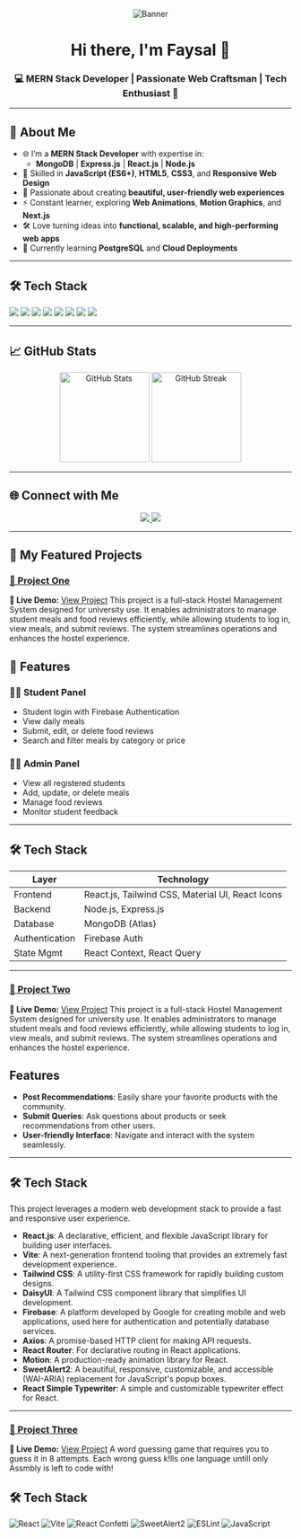 <!-- Banner -->
<p align="center">
  <img src="https://user-images.githubusercontent.com/113350806/236842414-18101a37-92f5-4de7-a46d-eeaca6e16cbd.gif" alt="Banner" />
</p>

<!-- Title -->
<h1 align="center">Hi there, I'm Faysal 👋</h1>
<h3 align="center">💻 MERN Stack Developer | Passionate Web Craftsman | Tech Enthusiast 🚀</h3>

---

## 🚀 About Me  
- 🌐 I’m a **MERN Stack Developer** with expertise in:
  - **MongoDB** | **Express.js** | **React.js** | **Node.js**
- 🎯 Skilled in **JavaScript (ES6+)**, **HTML5**, **CSS3**, and **Responsive Web Design**
- 🎨 Passionate about creating **beautiful, user-friendly web experiences**
- ⚡ Constant learner, exploring **Web Animations**, **Motion Graphics**, and **Next.js**
- 🛠 Love turning ideas into **functional, scalable, and high-performing web apps**
- 🌱 Currently learning **PostgreSQL** and **Cloud Deployments**

---

## 🛠 Tech Stack  
<p>
  <img src="https://img.shields.io/badge/Code-JavaScript-yellow?style=for-the-badge&logo=javascript" />
  <img src="https://img.shields.io/badge/Frontend-React-blue?style=for-the-badge&logo=react" />
  <img src="https://img.shields.io/badge/Backend-Node.js-green?style=for-the-badge&logo=node.js" />
  <img src="https://img.shields.io/badge/Framework-Express.js-lightgrey?style=for-the-badge&logo=express" />
  <img src="https://img.shields.io/badge/Database-MongoDB-brightgreen?style=for-the-badge&logo=mongodb" />
  <img src="https://img.shields.io/badge/Styling-CSS3-blue?style=for-the-badge&logo=css3" />
  <img src="https://img.shields.io/badge/Markup-HTML5-orange?style=for-the-badge&logo=html5" />
  <img src="https://img.shields.io/badge/Version%20Control-Git-red?style=for-the-badge&logo=git" />
</p>

---

## 📈 GitHub Stats  
<p align="center">
  <img src="https://github-readme-stats.vercel.app/api?username=faysal-hasan&show_icons=true&theme=tokyonight" alt="GitHub Stats" height="160" />
  <img src="https://github-readme-streak-stats.herokuapp.com/?user=faysal-hasan&theme=tokyonight" alt="GitHub Streak" height="160" />
</p>

---

## 🌐 Connect with Me  
<p align="center">
  <a href="https://www.linkedin.com/in/faysal-hasan-31252a226/" target="_blank">
    <img src="https://img.shields.io/badge/LinkedIn-blue?style=for-the-badge&logo=linkedin" />
  </a>
  <a href="mailto:faysalhasan950@gmail.com">
    <img src="https://img.shields.io/badge/Email-D14836?style=for-the-badge&logo=gmail&logoColor=white" />
  </a>
</p>

---

## 🚀 My Featured Projects

### [📌 Project One](https://github.com/Faysal611/campus-cuisine-client)
**🔗 Live Demo:** [View Project](https://wonderful-mandazi-cdc2fe.netlify.app/) 
This project is a full-stack Hostel Management System designed for university use. It enables administrators to manage student meals and food reviews efficiently, while allowing students to log in, view meals, and submit reviews. The system streamlines operations and enhances the hostel experience.
## 🚀 Features

### 👨‍🎓 Student Panel
- Student login with Firebase Authentication
- View daily meals
- Submit, edit, or delete food reviews
- Search and filter meals by category or price

### 👩‍💼 Admin Panel
- View all registered students
- Add, update, or delete meals
- Manage food reviews
- Monitor student feedback

---

## 🛠 Tech Stack

| Layer         | Technology                     |
|---------------|-------------------------------|
| Frontend      | React.js, Tailwind CSS, Material UI, React Icons |
| Backend       | Node.js, Express.js            |
| Database      | MongoDB (Atlas)                |
| Authentication| Firebase Auth                  |
| State Mgmt    | React Context, React Query     |

---

### [📌 Project Two](https://github.com/Faysal611/product-recommendation-site-client)
**🔗 Live Demo:** [View Project](https://product-recommendation-system-faysal.netlify.app/) 
This project is a full-stack Hostel Management System designed for university use. It enables administrators to manage student meals and food reviews efficiently, while allowing students to log in, view meals, and submit reviews. The system streamlines operations and enhances the hostel experience.

## Features

* **Post Recommendations**: Easily share your favorite products with the community.
* **Submit Queries**: Ask questions about products or seek recommendations from other users.
* **User-friendly Interface**: Navigate and interact with the system seamlessly.

---

## 🛠 Tech Stack

This project leverages a modern web development stack to provide a fast and responsive user experience.

* **React.js**: A declarative, efficient, and flexible JavaScript library for building user interfaces.
* **Vite**: A next-generation frontend tooling that provides an extremely fast development experience.
* **Tailwind CSS**: A utility-first CSS framework for rapidly building custom designs.
* **DaisyUI**: A Tailwind CSS component library that simplifies UI development.
* **Firebase**: A platform developed by Google for creating mobile and web applications, used here for authentication and potentially database services.
* **Axios**: A promise-based HTTP client for making API requests.
* **React Router**: For declarative routing in React applications.
* **Motion**: A production-ready animation library for React.
* **SweetAlert2**: A beautiful, responsive, customizable, and accessible (WAI-ARIA) replacement for JavaScript's popup boxes.
* **React Simple Typewriter**: A simple and customizable typewriter effect for React.

---

### [📌 Project Three](https://github.com/Faysal611/assembly-endgame)
**🔗 Live Demo:** [View Project](https://assembly-endgame-faysal950.netlify.app/)
A word guessing game that requires you to guess it in 8 attempts. Each wrong guess k!lls one language untill only Assmbly is left to code with!

## 🛠 Tech Stack

![React](https://img.shields.io/badge/React-19-61DAFB?logo=react&logoColor=white)
![Vite](https://img.shields.io/badge/Vite-6.2-646CFF?logo=vite&logoColor=white)
![React Confetti](https://img.shields.io/badge/React%20Confetti-6.4.0-ff69b4)
![SweetAlert2](https://img.shields.io/badge/SweetAlert2-11.17.2-ffcc00)
![ESLint](https://img.shields.io/badge/ESLint-9.21-4B32C3?logo=eslint&logoColor=white)
![JavaScript](https://img.shields.io/badge/JavaScript-ESM-F7DF1E?logo=javascript&logoColor=black)

